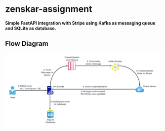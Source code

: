 # zenskar-assignment
#### Simple FastAPI integration with Stripe using Kafka as messaging queue and SQLite as database.
## Flow Diagram
<img src="Flow.png">
